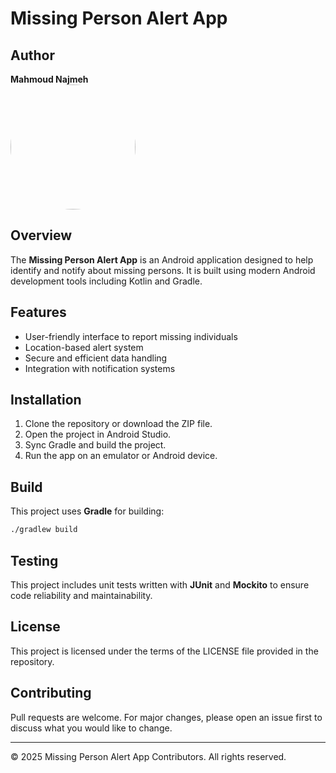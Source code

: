 
# Missing Person Alert App

## Author
**Mahmoud Najmeh**  
<img src="https://avatars.githubusercontent.com/u/78208459?u=c3f9c7d6b49fc9726c5ea8bce260656bcb9654b3&v=4" width="200px" style="border-radius: 50%;">

## Overview

The **Missing Person Alert App** is an Android application designed to help identify and notify about missing persons. It is built using modern Android development tools including Kotlin and Gradle.

## Features

- User-friendly interface to report missing individuals
- Location-based alert system
- Secure and efficient data handling
- Integration with notification systems

## Installation

1. Clone the repository or download the ZIP file.
2. Open the project in Android Studio.
3. Sync Gradle and build the project.
4. Run the app on an emulator or Android device.

## Build

This project uses **Gradle** for building:

```bash
./gradlew build
```

## Testing

This project includes unit tests written with **JUnit** and **Mockito** to ensure code reliability and maintainability.

## License

This project is licensed under the terms of the LICENSE file provided in the repository.

## Contributing

Pull requests are welcome. For major changes, please open an issue first to discuss what you would like to change.

---

© 2025 Missing Person Alert App Contributors. All rights reserved.
